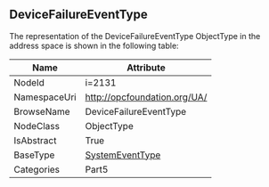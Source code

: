 <!-- objecttype -->
## DeviceFailureEventType
  
<!-- end of text -->
The representation of the DeviceFailureEventType ObjectType in the address space is shown in the following table:  

|Name|Attribute|
|---|---|
|NodeId|i=2131|
|NamespaceUri|http://opcfoundation.org/UA/|
|BrowseName|DeviceFailureEventType|
|NodeClass|ObjectType|
|IsAbstract|True|
|BaseType|[SystemEventType](../../../Part5/ObjectTypes/SystemEventType/readme.md)|
|Categories|Part5|

